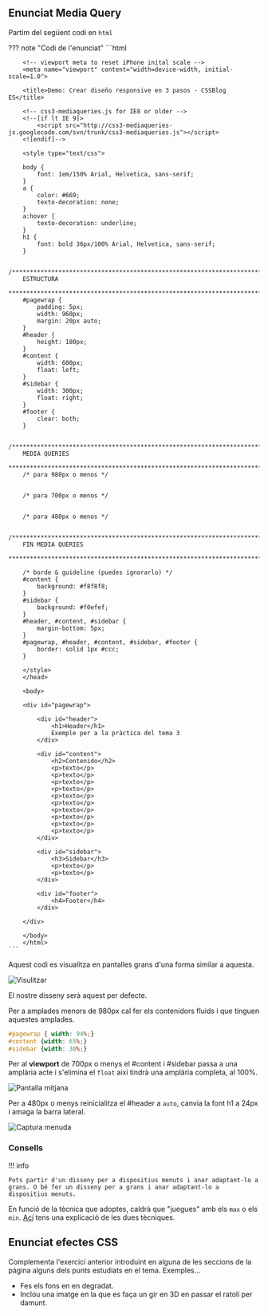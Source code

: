 
## Enunciat Media Query

Partim del següent codi en `html`

??? note "Codi de l'enunciat"
    ```html
        <!doctype html>
        <html lang="en">
        <head>
        <meta charset="utf-8">

        <!-- viewport meta to reset iPhone inital scale -->
        <meta name="viewport" content="width=device-width, initial-scale=1.0">

        <title>Demo: Crear diseño responsive en 3 pasos - CSSBlog ES</title>

        <!-- css3-mediaqueries.js for IE8 or older -->
        <!--[if lt IE 9]>
            <script src="http://css3-mediaqueries-js.googlecode.com/svn/trunk/css3-mediaqueries.js"></script>
        <![endif]-->

        <style type="text/css">

        body {
            font: 1em/150% Arial, Helvetica, sans-serif;
        }
        a {
            color: #669;
            texto-decoration: none;
        }
        a:hover {
            texto-decoration: underline;
        }
        h1 {
            font: bold 36px/100% Arial, Helvetica, sans-serif;
        }

        /************************************************************************************
        ESTRUCTURA
        *************************************************************************************/
        #pagewrap {
            padding: 5px;
            width: 960px;
            margin: 20px auto;
        }
        #header {
            height: 180px;
        }
        #content {
            width: 600px;
            float: left;
        }
        #sidebar {
            width: 300px;
            float: right;
        }
        #footer {
            clear: both;
        }

        /************************************************************************************
        MEDIA QUERIES
        *************************************************************************************/
        /* para 980px o menos */


        /* para 700px o menos */


        /* para 480px o menos */

        /************************************************************************************
        FIN MEDIA QUERIES
        ************************************************************************************/

        /* borde & guideline (puedes ignorarlo) */
        #content {
            background: #f8f8f8;
        }
        #sidebar {
            background: #f0efef;
        }
        #header, #content, #sidebar {
            margin-bottom: 5px;
        }
        #pagewrap, #header, #content, #sidebar, #footer {
            border: solid 1px #ccc;
        }

        </style>
        </head>

        <body>

        <div id="pagewrap">

            <div id="header">
                <h1>Header</h1>
                Exemple per a la pràctica del tema 3
            </div>

            <div id="content">
                <h2>Contenido</h2>
                <p>texto</p>
                <p>texto</p>
                <p>texto</p>
                <p>texto</p>
                <p>texto</p>
                <p>texto</p>
                <p>texto</p>
                <p>texto</p>
                <p>texto</p>
                <p>texto</p>
            </div>

            <div id="sidebar">
                <h3>Sidebar</h3>
                <p>texto</p>
                <p>texto</p>
            </div>
            
            <div id="footer">
                <h4>Footer</h4>
            </div>

        </div>

        </body>
        </html>
    ```

Aquest codi es visualitza en pantalles grans d'una forma similar a aquesta.

![Visulitzar](img/p3_img1.png)

El nostre disseny serà aquest per defecte. 

Per a amplades menors de 980px cal fer els contenidors fluids i que tinguen aquestes amplades.

```css
#pagewrap { width: 94%;}
#content {width: 65%;}
#sidebar {width: 30%;}
```

Per al **viewport** de 700px o menys el #content i #sidebar passa a una amplària acte i s'elimina el `float` així tindrà una amplària completa, al 100%.

![Pantalla mitjana](./img/cap_mq_s.png)

Per a 480px o menys reinicialitza el #header a `auto`, canvia la font h1 a 24px i amaga la barra lateral.

![Captura menuda](img/cap_mq_xs.png)

### Consells

!!! info

    Pots partir d'un disseny per a dispositius menuts i anar adaptant-lo a grans. O bé fer un disseny per a grans i anar adaptant-lo a dispositius menuts.


En funció de la tècnica que adoptes, caldrà que "juegues" amb els `max` o els `min`. [Ací](https://www.jairogarciarincon.com/clase/introduccion-a-las-aplicaciones-web-con-html5-css3-y-javascript/diseno-responsive-con-media-queries) tens una explicació de les dues tècniques.


## Enunciat efectes CSS

Complementa l'exercici anterior introduint en alguna de les seccions de la pàgina alguns dels punts estudiats en el tema. Exemples...

- Fes els fons en en degradat.
- Inclou una imatge en la que es faça un gir en 3D en passar el ratolí per damunt.